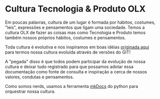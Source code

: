 

# Cultura Tecnologia & Produto OLX

Em poucas palavras, cultura de um lugar é formada por hábitos, costumes, "leis", expressões e pensamentos que ligam uma sociedade. Temos a cultura OLX de fazer as coisas mas como Tecnologia e Produto temos também nossos próprios hábitos, costumes e pensamentos.

Toda cultura é evolutiva e nos inspiramos em boas idéias [originada aqui](https://blog.newrelic.com/2015/07/28/github-engineering-culture/) para termos nossa cultura evoluída através de versões do GIT!

A "pegada" disso é que todos podem participar da evolução de nossa cultura e deixar tudo registrado para que possamos adotar essa documentação como fonte de consulta e inspiração a cerca de nossos valores, condutas e pensamentos.

Como somos nerds, usamos a ferramenta [mkDocs](http://www.mkdocs.org/) do python para orquestrar nossa cultura.
